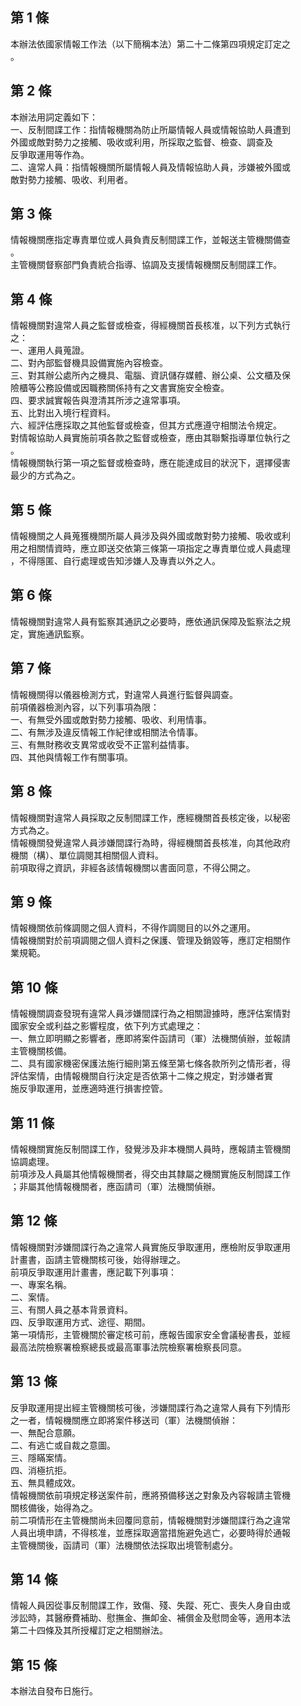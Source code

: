 第 1 條
-------
本辦法依國家情報工作法（以下簡稱本法）第二十二條第四項規定訂定之  
。

第 2 條
-------
本辦法用詞定義如下：  
一、反制間諜工作：指情報機關為防止所屬情報人員或情報協助人員遭到  
    外國或敵對勢力之接觸、吸收或利用，所採取之監督、檢查、調查及  
    反爭取運用等作為。  
二、違常人員：指情報機關所屬情報人員及情報協助人員，涉嫌被外國或  
    敵對勢力接觸、吸收、利用者。

第 3 條
-------
情報機關應指定專責單位或人員負責反制間諜工作，並報送主管機關備查  
。  
主管機關督察部門負責統合指導、協調及支援情報機關反制間諜工作。

第 4 條
-------
情報機關對違常人員之監督或檢查，得經機關首長核准，以下列方式執行  
之：  
一、運用人員蒐證。  
二、對內部監督機具設備實施內容檢查。  
三、對其辦公處所內之機具、電腦、資訊儲存媒體、辦公桌、公文櫃及保  
    險櫃等公務設備或因職務關係持有之文書實施安全檢查。  
四、要求誠實報告與澄清其所涉之違常事項。  
五、比對出入境行程資料。  
六、經評估應採取之其他監督或檢查，但其方式應遵守相關法令規定。  
對情報協助人員實施前項各款之監督或檢查，應由其聯繫指導單位執行之  
。  
情報機關執行第一項之監督或檢查時，應在能達成目的狀況下，選擇侵害  
最少的方式為之。

第 5 條
-------
情報機關之人員蒐獲機關所屬人員涉及與外國或敵對勢力接觸、吸收或利  
用之相關情資時，應立即送交依第三條第一項指定之專責單位或人員處理  
，不得隱匿、自行處理或告知涉嫌人及專責以外之人。

第 6 條
-------
情報機關對違常人員有監察其通訊之必要時，應依通訊保障及監察法之規  
定，實施通訊監察。

第 7 條
-------
情報機關得以儀器檢測方式，對違常人員進行監督與調查。  
前項儀器檢測內容，以下列事項為限：  
一、有無受外國或敵對勢力接觸、吸收、利用情事。  
二、有無涉及違反情報工作紀律或相關法令情事。  
三、有無財務收支異常或收受不正當利益情事。  
四、其他與情報工作有關事項。

第 8 條
-------
情報機關對違常人員採取之反制間諜工作，應經機關首長核定後，以秘密  
方式為之。  
情報機關發覺違常人員涉嫌間諜行為時，得經機關首長核准，向其他政府  
機關（構）、單位調閱其相關個人資料。  
前項取得之資訊，非經各該情報機關以書面同意，不得公開之。

第 9 條
-------
情報機關依前條調閱之個人資料，不得作調閱目的以外之運用。  
情報機關對於前項調閱之個人資料之保護、管理及銷毀等，應訂定相關作  
業規範。

第 10 條
--------
情報機關調查發現有違常人員涉嫌間諜行為之相關證據時，應評估案情對  
國家安全或利益之影響程度，依下列方式處理之：  
一、無立即明顯之影響者，應即將案件函請司（軍）法機關偵辦，並報請  
    主管機關核備。  
二、具有國家機密保護法施行細則第五條至第七條各款所列之情形者，得  
    評估案情，由情報機關自行決定是否依第十二條之規定，對涉嫌者實  
    施反爭取運用，並應適時進行損害控管。

第 11 條
--------
情報機關實施反制間諜工作，發覺涉及非本機關人員時，應報請主管機關  
協調處理。  
前項涉及人員屬其他情報機關者，得交由其隸屬之機關實施反制間諜工作  
；非屬其他情報機關者，應函請司（軍）法機關偵辦。

第 12 條
--------
情報機關對涉嫌間諜行為之違常人員實施反爭取運用，應檢附反爭取運用  
計畫書，函請主管機關核可後，始得辦理之。  
前項反爭取運用計畫書，應記載下列事項：  
一、專案名稱。  
二、案情。  
三、有關人員之基本背景資料。  
四、反爭取運用方式、途徑、期間。  
第一項情形，主管機關於審定核可前，應報告國家安全會議秘書長，並經  
最高法院檢察署檢察總長或最高軍事法院檢察署檢察長同意。

第 13 條
--------
反爭取運用提出經主管機關核可後，涉嫌間諜行為之違常人員有下列情形  
之一者，情報機關應立即將案件移送司（軍）法機關偵辦：  
一、無配合意願。  
二、有逃亡或自裁之意圖。  
三、隱瞞案情。  
四、消極抗拒。  
五、無具體成效。  
情報機關依前項規定移送案件前，應將預備移送之對象及內容報請主管機  
關核備後，始得為之。  
前二項情形在主管機關尚未回覆同意前，情報機關對涉嫌間諜行為之違常  
人員出境申請，不得核准，並應採取適當措施避免逃亡，必要時得於通報  
主管機關後，函請司（軍）法機關依法採取出境管制處分。

第 14 條
--------
情報人員因從事反制間諜工作，致傷、殘、失蹤、死亡、喪失人身自由或  
涉訟時，其醫療費補助、慰撫金、撫卹金、補償金及慰問金等，適用本法  
第二十四條及其所授權訂定之相關辦法。

第 15 條
--------
本辦法自發布日施行。

